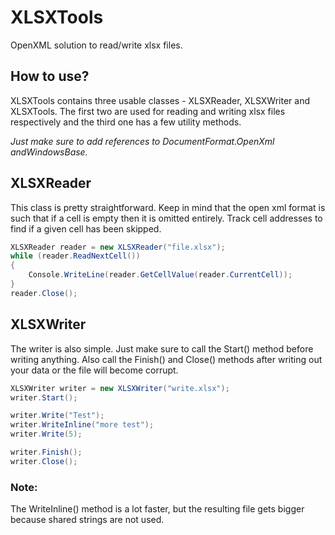 # XLSXTools
OpenXML solution to read/write xlsx files.

## How to use?
XLSXTools contains three usable classes - XLSXReader, XLSXWriter and XLSXTools. 
The first two are used for reading and writing xlsx files respectively and the third one 
has a few utility methods. 

<i>Just make sure to add references to DocumentFormat.OpenXml andWindowsBase.</i>

## XLSXReader
This class is pretty straightforward. 
Keep in mind that the open xml format is such that if a cell is empty then it is omitted
entirely. Track cell addresses to find if a given cell has been skipped.

```C#
XLSXReader reader = new XLSXReader("file.xlsx");
while (reader.ReadNextCell())
{
    Console.WriteLine(reader.GetCellValue(reader.CurrentCell));
}
reader.Close();
```

## XLSXWriter
The writer is also simple. Just make sure to call the Start() method before
writing anything. Also call the Finish() and Close() methods after writing out
your data or the file will become corrupt.

```C#
XLSXWriter writer = new XLSXWriter("write.xlsx");
writer.Start();

writer.Write("Test");
writer.WriteInline("more test");
writer.Write(5);

writer.Finish();
writer.Close();
```
### Note:
The WriteInline() method is a lot faster, but the resulting file gets bigger 
because shared strings are not used.

